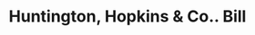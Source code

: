 ---
doi: 10.7916/D8V99M2N
date_other: '1880'
date_other_textual: 1880-1889
form: printed ephemera
genre:
- Invoices
name:
- Huntington, Hopkins & Co.
object_in_context_url: https://biggert.cul.columbia.edu/items/view/ave_biggert_00013
subject_hierarchical_geographic:
- Sacramento, California, United States
subject_name:
- Huntington, Hopkins & Co.
title: Huntington, Hopkins & Co.. Bill
sort_title: Huntington, Hopkins & Co.. Bill
call_number: ave_biggert_00013
coordinates:
- 38.55555555555555,-121.46888888888888
pid: ave_biggert_00013
identifiers: ave_biggert_00013
thumbnail: https://derivativo-2.library.columbia.edu/iiif/2/ldpd:342905/full/!256,256/0/native.jpg
permalink: "/items/ave_biggert_00013/"
layout: iiif-image-page
---
